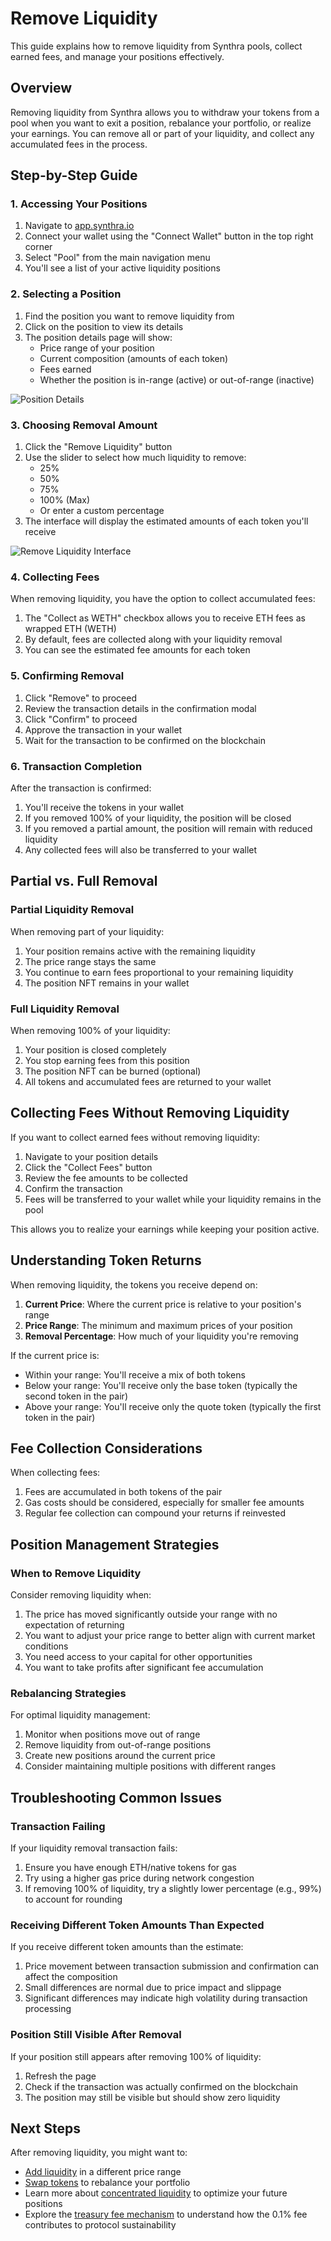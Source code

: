 # Remove Liquidity

This guide explains how to remove liquidity from Synthra pools, collect earned fees, and manage your positions effectively.

## Overview

Removing liquidity from Synthra allows you to withdraw your tokens from a pool when you want to exit a position, rebalance your portfolio, or realize your earnings. You can remove all or part of your liquidity, and collect any accumulated fees in the process.

## Step-by-Step Guide

### 1. Accessing Your Positions

1. Navigate to [app.synthra.io](https://app.synthra.io)
2. Connect your wallet using the "Connect Wallet" button in the top right corner
3. Select "Pool" from the main navigation menu
4. You'll see a list of your active liquidity positions

### 2. Selecting a Position

1. Find the position you want to remove liquidity from
2. Click on the position to view its details
3. The position details page will show:
   - Price range of your position
   - Current composition (amounts of each token)
   - Fees earned
   - Whether the position is in-range (active) or out-of-range (inactive)

![Position Details](../assets/images/remove-liquidity-position.png)

### 3. Choosing Removal Amount

1. Click the "Remove Liquidity" button
2. Use the slider to select how much liquidity to remove:
   - 25%
   - 50%
   - 75%
   - 100% (Max)
   - Or enter a custom percentage
3. The interface will display the estimated amounts of each token you'll receive

![Remove Liquidity Interface](../assets/images/remove-liquidity-slider.png)

### 4. Collecting Fees

When removing liquidity, you have the option to collect accumulated fees:

1. The "Collect as WETH" checkbox allows you to receive ETH fees as wrapped ETH (WETH)
2. By default, fees are collected along with your liquidity removal
3. You can see the estimated fee amounts for each token

### 5. Confirming Removal

1. Click "Remove" to proceed
2. Review the transaction details in the confirmation modal
3. Click "Confirm" to proceed
4. Approve the transaction in your wallet
5. Wait for the transaction to be confirmed on the blockchain

### 6. Transaction Completion

After the transaction is confirmed:

1. You'll receive the tokens in your wallet
2. If you removed 100% of your liquidity, the position will be closed
3. If you removed a partial amount, the position will remain with reduced liquidity
4. Any collected fees will also be transferred to your wallet

## Partial vs. Full Removal

### Partial Liquidity Removal

When removing part of your liquidity:

1. Your position remains active with the remaining liquidity
2. The price range stays the same
3. You continue to earn fees proportional to your remaining liquidity
4. The position NFT remains in your wallet

### Full Liquidity Removal

When removing 100% of your liquidity:

1. Your position is closed completely
2. You stop earning fees from this position
3. The position NFT can be burned (optional)
4. All tokens and accumulated fees are returned to your wallet

## Collecting Fees Without Removing Liquidity

If you want to collect earned fees without removing liquidity:

1. Navigate to your position details
2. Click the "Collect Fees" button
3. Review the fee amounts to be collected
4. Confirm the transaction
5. Fees will be transferred to your wallet while your liquidity remains in the pool

This allows you to realize your earnings while keeping your position active.

## Understanding Token Returns

When removing liquidity, the tokens you receive depend on:

1. **Current Price**: Where the current price is relative to your position's range
2. **Price Range**: The minimum and maximum prices of your position
3. **Removal Percentage**: How much of your liquidity you're removing

If the current price is:
- Within your range: You'll receive a mix of both tokens
- Below your range: You'll receive only the base token (typically the second token in the pair)
- Above your range: You'll receive only the quote token (typically the first token in the pair)

## Fee Collection Considerations

When collecting fees:

1. Fees are accumulated in both tokens of the pair
2. Gas costs should be considered, especially for smaller fee amounts
3. Regular fee collection can compound your returns if reinvested

## Position Management Strategies

### When to Remove Liquidity

Consider removing liquidity when:

1. The price has moved significantly outside your range with no expectation of returning
2. You want to adjust your price range to better align with current market conditions
3. You need access to your capital for other opportunities
4. You want to take profits after significant fee accumulation

### Rebalancing Strategies

For optimal liquidity management:

1. Monitor when positions move out of range
2. Remove liquidity from out-of-range positions
3. Create new positions around the current price
4. Consider maintaining multiple positions with different ranges

## Troubleshooting Common Issues

### Transaction Failing

If your liquidity removal transaction fails:

1. Ensure you have enough ETH/native tokens for gas
2. Try using a higher gas price during network congestion
3. If removing 100% of liquidity, try a slightly lower percentage (e.g., 99%) to account for rounding

### Receiving Different Token Amounts Than Expected

If you receive different token amounts than the estimate:

1. Price movement between transaction submission and confirmation can affect the composition
2. Small differences are normal due to price impact and slippage
3. Significant differences may indicate high volatility during transaction processing

### Position Still Visible After Removal

If your position still appears after removing 100% of liquidity:

1. Refresh the page
2. Check if the transaction was actually confirmed on the blockchain
3. The position may still be visible but should show zero liquidity

## Next Steps

After removing liquidity, you might want to:

- [Add liquidity](add-liquidity.md) in a different price range
- [Swap tokens](swap.md) to rebalance your portfolio
- Learn more about [concentrated liquidity](../core-concepts/concentrated-liquidity.md) to optimize your future positions
- Explore the [treasury fee mechanism](../features/treasury-fee.md) to understand how the 0.1% fee contributes to protocol sustainability
